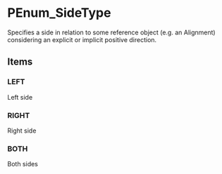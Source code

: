 # PEnum_SideType

Specifies a side in relation to some reference object (e.g. an Alignment) considering an explicit or implicit positive direction.

## Items

### LEFT
Left side

### RIGHT
Right side

### BOTH
Both sides
